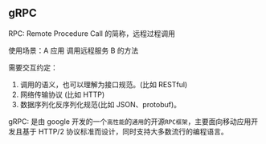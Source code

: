 ## gRPC

RPC: Remote Procedure Call 的简称，远程过程调用

使用场景：A 应用 调用远程服务 B 的方法

需要交互约定：

1. 调用的语义，也可以理解为接口规范。(比如 RESTful)
2. 网络传输协议 (比如 HTTP)
3. 数据序列化反序列化规范(比如 JSON、protobuf)。

gRPC: 是由 google 开发的一个`高性能`的`通用`的开源`RPC框架`，主要面向移动应用开发且基于 HTTP/2 协议标准而设计，同时支持大多数流行的编程语言。
